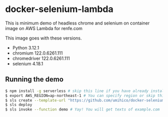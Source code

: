 # docker-selenium-lambda


This is minimum demo of headless chrome and selenium on container image on AWS Lambda for renfe.com

This image goes with these versions.

- Python 3.12.1
- chromium 122.0.6261.111
- chromedriver 122.0.6261.111
- selenium 4.18.1

## Running the demo

```bash
$ npm install -g serverless # skip this line if you have already installed Serverless Framework
$ export AWS_REGION=ap-northeast-1 # You can specify region or skip this line. us-east-1 will be used by default.
$ sls create --template-url "https://github.com/umihico/docker-selenium-lambda/tree/main" --path docker-selenium-lambda && cd $_
$ sls deploy
$ sls invoke --function demo # Yay! You will get texts of example.com
```

